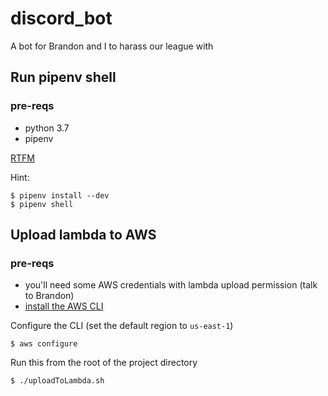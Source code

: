 # discord_bot
A bot for Brandon and I to harass our league with

## Run pipenv shell

### pre-reqs
- python 3.7
- pipenv

[RTFM](https://pipenv-fork.readthedocs.io/en/latest/basics.html#example-pipenv-workflow)

Hint:

```
$ pipenv install --dev
$ pipenv shell
```

## Upload lambda to AWS

### pre-reqs
- you'll need some AWS credentials with lambda upload permission (talk to Brandon)
- [install the AWS CLI](https://docs.aws.amazon.com/cli/latest/userguide/getting-started-install.html)

Configure the CLI (set the default region to `us-east-1`)

```
$ aws configure
```

Run this from the root of the project directory

```
$ ./uploadToLambda.sh
```
